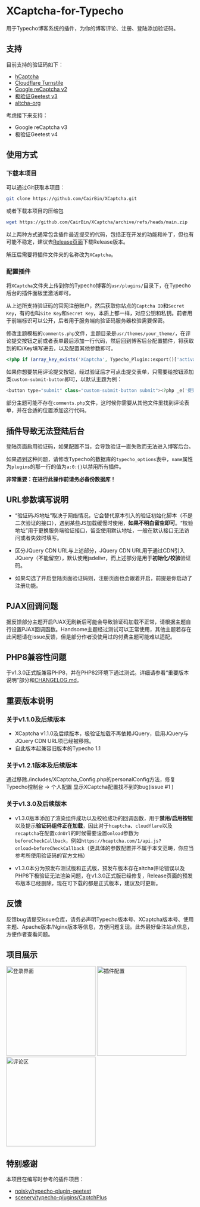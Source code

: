 # XCaptcha-for-Typecho

用于Typecho博客系统的插件，为你的博客评论、注册、登陆添加验证码。


## 支持

目前支持的验证码如下：

* [hCaptcha](https://www.hcaptcha.com)
* [Cloudflare Turnstile](https://www.cloudflare.com)
* [Google reCaptcha v2](https://developers.google.cn/recaptcha/docs/display?hl=zh-cn)
* [极验证Geetest v3](https://www2.geetest.com)
* [altcha-org](https://altcha.org/docs/get-started/)

考虑接下来支持：
* Google reCaptcha v3
* 极验证Geetest v4


## 使用方式

### 下载本项目

可以通过Git获取本项目：

```sh
git clone https://github.com/CairBin/XCaptcha.git
```

或者下载本项目的压缩包

```sh
wget https://github.com/CairBin/XCaptcha/archive/refs/heads/main.zip
```


以上两种方式通常包含插件最近提交的代码，包括正在开发的功能和补丁，但也有可能不稳定，建议去[Release页面](https://github.com/CairBin/XCaptcha/releases/latest)下载Release版本。


解压后需要将插件文件夹的名称改为`XCaptcha`。


### 配置插件

将`XCaptcha`文件夹上传到你的Typecho博客的`usr/plugins/`目录下，在Typecho后台的插件面板里激活即可。

从上述所支持验证码的官网注册账户，然后获取你站点的`Captcha ID`和`Secret Key`，有的也叫`Site Key`和`Secret Key`，本质上都一样，对应公钥和私钥。前者用于前端标识可以公开，后者用于服务端向验证码服务器校验需要保密。

修改主题模板的`comments.php`文件，主题目录是`usr/themes/your_theme/`，在评论提交按钮之前或者表单最后添加一行代码，然后回到博客后台配置插件，将获取到的ID/Key填写进去，以及配置其他参数即可。

```php
<?php if (array_key_exists('XCaptcha', Typecho_Plugin::export()['activated'])) : XCaptcha_Plugin::showCaptcha(); endif; ?>
```

如果你想要禁用评论提交按钮，经过验证后才可点击提交表单，只需要给按钮添加类`custom-submit-button`即可，以默认主题为例：

```php
<button type="submit" class="custom-submit-button submit"><?php _e('提交评论'); ?></button>
```


部分主题可能不存在`comments.php`文件，这时候你需要从其他文件里找到评论表单，并在合适的位置添加这行代码。

## 插件导致无法登陆后台

登陆页面启用验证码，如果配置不当，会导致验证一直失败而无法进入博客后台。

如果遇到这种问题，请修改Typecho的数据库的`typecho_options`表中，`name`属性为`plugins`的那一行的值为`a:0:{}`以禁用所有插件。


**非常重要：在进行此操作前请务必备份数据库！**


## URL参数填写说明


* “验证码JS地址”取决于网络情况，它会替代原本引入的验证初始化脚本（不是二次验证的接口），遇到某些JS加载缓慢时使用，**如果不明白留空即可**。“校验地址”用于更换服务端验证接口，留空使用默认地址，一般在默认接口无法访问或者失效时填写。

* 区分JQuery CDN URL与上述部分，JQuery CDN URL用于通过CDN引入JQuery（不能留空），默认使用jsdelivr，而上述部分是用于**初始化/校验**验证码。

* 如果勾选了开启登陆页面验证码则，注册页面也会跟着开启，前提是你启动了注册功能。


## PJAX回调问题

据反馈部分主题开启PJAX无刷新后可能会导致验证码加载不正常，请根据主题自行设置PJAX回调函数。Handsome主题经过测试可以正常使用，其他主题若存在此问题请在issue反馈，但是部分作者没使用过的付费主题可能难以适配。

## PHP8兼容性问题

于v1.3.0正式版兼容PHP8，并在PHP82环境下通过测试。详细请参看“重要版本说明”部分和[CHANGELOG.md](./CHANGELOG.md)。


## 重要版本说明

### 关于v1.1.0及后续版本

* XCaptcha v1.1.0及后续版本，极验证加载不再依赖JQuery，启用JQuery与JQuery CDN URL项已经被移除。
* 自此版本起兼容旧版本的Typecho 1.1

### 关于v1.2.1版本及后续版本

通过移除./includes/XCaptcha_Config.php的personalConfig方法，修复Typecho控制台 -> 个人配置 显示XCaptcha配置找不到的bug(issue #1 )


### 关于v1.3.0及后续版本

* v1.3.0版本添加了渲染组件成功以及校验成功的回调函数，用于**禁用/启用按钮**以及提示**验证码组件正在加载**，因此对于`hcaptcha`、`cloudflare`以及`recaptcha`在配置`cdnUrl`的时候需要设置`onload`参数为`beforeCheckCallback`，例如`https://hcaptcha.com/1/api.js?onload=beforeCheckCallback`（更具体的参数配置并不属于本文范畴，你应当参考所使用验证码的官方文档）

* v1.3.0本分为预发布测试版和正式版，预发布版本存在altcha评论错误以及PHP8下极验证无法渲染问题，在v1.3.0正式版已经修复，Release页面的预发布版本已经删除，现在可下载的都是正式版本，建议及时更新。




## 反馈

反馈bug请提交issue仓库，请务必声明Typecho版本号、XCaptcha版本号、使用主题、Apache版本/Nginx版本等信息，方便问题复现。此外最好备注站点信息，方便作者查看问题。


## 项目展示

<img src="./img/login_page.png" alt="登录界面" width="240px"/>

<img src="./img/plugin_config.png" alt="插件配置" width="240px"/>

<img src="./img/comment_area.png" alt="评论区" width="240px"/>


## 特别感谢

本项目在编写时参考的插件项目：

* [noisky/typecho-plugin-geetest](https://github.com/noisky/typecho-plugin-geetest)
* [scenery/typecho-plugins/CaptchPlus](https://github.com/scenery/typecho-plugins)
